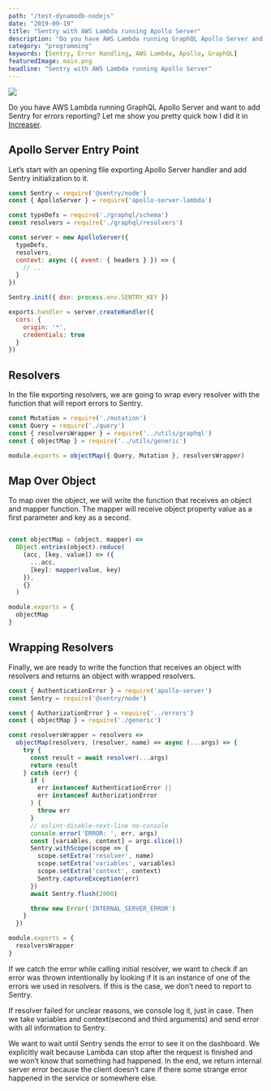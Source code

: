 ```yaml
---
path: "/test-dynamodb-nodejs"
date: "2019-09-19"
title: "Sentry with AWS Lambda running Apollo Server"
description: "Do you have AWS Lambda running GraphQL Apollo Server and want to add Sentry for errors reporting?"
category: "programming"
keywords: [Sentry, Error Handling, AWS Lambda, Apollo, GraphQL]
featuredImage: main.png
headline: "Sentry with AWS Lambda running Apollo Server"
---
```


![](/main.png)

Do you have AWS Lambda running GraphQL Apollo Server and want to add Sentry for errors reporting? Let me show you pretty quick how I did it in [Increaser](https://increaser.org/).

## Apollo Server Entry Point

Let’s start with an opening file exporting Apollo Server handler and add Sentry initialization to it.

```js:title=lambda.js
const Sentry = require('@sentry/node')
const { ApolloServer } = require('apollo-server-lambda')

const typeDefs = require('./graphql/schema')
const resolvers = require('./graphql/resolvers')

const server = new ApolloServer({
  typeDefs,
  resolvers,
  context: async ({ event: { headers } }) => {
    // ...
  }
})

Sentry.init({ dsn: process.env.SENTRY_KEY })

exports.handler = server.createHandler({
  cors: {
    origin: '*',
    credentials: true
  }
})
```

## Resolvers

In the file exporting resolvers, we are going to wrap every resolver with the function that will report errors to Sentry.

```js:title=resolvers.js
const Mutation = require('./mutation')
const Query = require('./query')
const { resolversWrapper } = require('../utils/graphql')
const { objectMap } = require('../utils/generic')

module.exports = objectMap({ Query, Mutation }, resolversWrapper)
```

## Map Over Object

To map over the object, we will write the function that receives an object and mapper function. The mapper will receive object property value as a first parameter and key as a second.

```js:title=generic.js

const objectMap = (object, mapper) =>
  Object.entries(object).reduce(
    (acc, [key, value]) => ({
      ...acc,
      [key]: mapper(value, key)
    }),
    {}
  )

module.exports = {
  objectMap
}
```

## Wrapping Resolvers

Finally, we are ready to write the function that receives an object with resolvers and returns an object with wrapped resolvers.

```js:title=graphql.js
const { AuthenticationError } = require('apollo-server')
const Sentry = require('@sentry/node')

const { AuthorizationError } = require('../errors')
const { objectMap } = require('./generic')

const resolversWrapper = resolvers =>
  objectMap(resolvers, (resolver, name) => async (...args) => {
    try {
      const result = await resolver(...args)
      return result
    } catch (err) {
      if (
        err instanceof AuthenticationError ||
        err instanceof AuthorizationError
      ) {
        throw err
      }
      // eslint-disable-next-line no-console
      console.error('ERROR: ', err, args)
      const [variables, context] = args.slice(1)
      Sentry.withScope(scope => {
        scope.setExtra('resolver', name)
        scope.setExtra('variables', variables)
        scope.setExtra('context', context)
        Sentry.captureException(err)
      })
      await Sentry.flush(2000)

      throw new Error('INTERNAL_SERVER_ERROR')
    }
  })

module.exports = {
  resolversWrapper
}
```

If we catch the error while calling initial resolver, we want to check if an error was thrown intentionally by looking if it is an instance of one of the errors we used in resolvers. If this is the case, we don’t need to report to Sentry.

If resolver failed for unclear reasons, we console log it, just in case. Then we take variables and context(second and third arguments) and send error with all information to Sentry.

We want to wait until Sentry sends the error to see it on the dashboard. We explicitly wait because Lambda can stop after the request is finished and we won’t know that something had happened. In the end, we return internal server error because the client doesn’t care if there some strange error happened in the service or somewhere else.